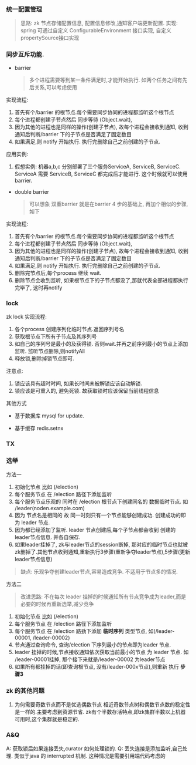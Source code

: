 ###  统一配置管理

> 思路: zk 节点存储配置信息, 配置信息修改,通知客户端更新配置. 
> 实现: spring 可通过自定义 ConfigurableEnvironment 接口实现, 自定义propertySource接口实现

### 同步互斥功能. 

- barrier
   > 多个进程需要等到某一条件满足时,才能开始执行.  如两个任务之间有先后关系,可以考虑使用

实现流程:

1. 首先有个/barrier 的根节点.每个需要同步协同的进程都监听这个根节点
2. 每个进程都创建子节点然后 同步等待 (Object.wait), 
3. 因为其他的进程也是同样的操作(创建子节点), 故每个进程会接收到通知, 收到通知后判断/barrier 下的子节点是否满足了固定数目 
4. 如果满足,则 notify 开始执行. 执行完删除自己之前创建的子节点. 

应用实例:

1. 假想实例: 机器a,b,c 分别部署了三个服务ServiceA, ServiceB, ServiceC. ServiceA 需要 ServiceB, ServiceC 都完成后才能进行.
这个时候就可以使用 barrier.  

- double barrier
  
  > 可以想象 双重barrier 就是在barrier 4 步的基础上, 再加个相似的步骤,如下

实现流程: 

1. 首先有个/barrier 的根节点.每个需要同步协同的进程都监听这个根节点
2. 每个进程都创建子节点然后 同步等待 (Object.wait), 
3. 因为其他的进程也是同样的操作(创建子节点), 故每个进程会接收到通知, 收到通知后判断/barrier 下的子节点是否满足了固定数目 
4. 如果满足,则 notify 开始执行. 执行完删除自己之前创建的子节点. 
5. 删除完节点后,每个process 继续 wait. 
6. 删除节点会收到监听, 如果根节点下的子节点都没了,那就代表全部进程都执行完毕了, 这时再notify 

### lock

zk lock 实现流程:

1. 各个process 创建序列化临时节点.返回序列号名
2. 获取根节点下所有子节点及其序列号
3. 如自己的序列号是最小的及获得锁. 否则wait.并再之前序列最小的节点上添加监听. 监听节点删除,则notifyAll 
4. 释放锁,删除掉锁节点即可. 


注意点: 
1. 锁应该具有超时时间, 如果长时间未被解锁应该自动解锁.
2. 锁应该是可重入的, 避免死锁. 故获取锁时应该保留当前线程信息

其他方式

- 基于数据库
  mysql for update. 

- 基于缓存
  redis.setnx 



### TX 



### 选举
  
方法一

1. 初始化节点 比如 (/election) 
2. 每个服务节点 在 /election 路径下添加监听
3. 每个服务节点乐观的 同时在 /election 根节点下创建同名的 数据临时节点. 如 /leader(noden.example.com)
4. 因为 节点名是相同的 故 同一时刻只有一个节点能够创建成功. 创建成功的即为 leader 节点. 
5. 因为都已经添加了监听. leader 节点创建后,每个子节点都会收到 创建的 leader节点信息. 并各自保存.
6. 如果leader挂掉了, zk与leader节点的session断掉, 那对应的临时节点也就被zk删掉了.其他节点收到通知,重新执行3步骤(重新争夺leader节点),5步骤(更新leader节点信息)
> 缺点: 乐观争夺创建leader节点,容易造成竞争. 不适用于节点多的情况. 

方法二

> 改进思路: 不在每次 leader 挂掉的时候通知所有节点竞争成为leader,而是必要的时候再重新选举,减少竞争

1. 初始化节点 比如 (/election) 
2. 每个服务节点 在 /election 路径下添加监听
3. 每个服务节点 在 /election 路劲下添加 **临时序列** 类型节点, 如(/leader-00001, /leader-00002)
4. 节点通过查询命令, 查询/election 下序列最小的节点即为leader 节点. 
5. leader 挂掉的时候,节点接收通知依次获取当前最小的节点 为 leader 节点. 如 /leader-00001挂掉, 那个接下来就是/leader-00002 为leader节点
6. 如果所有都挂掉的话(即查询根节点, 没有/leader-000x节点),则重新 执行 **步骤3** 
   
### zk 的其他问题

1. 为何需要奇数节点而不是优选偶数节点
   相近奇数节点树和偶数节点数的稳定性是一样的.主要考虑到资源节省. zk有个半数存活特点,即zk集群半数以上机器可用时,这个集群就是稳定的.

### A&Q

A: 获取锁后如果连接丢失,curator 如何处理锁的. 
Q: 丢失连接是添加监听,自己处理. 类似于java 的 interrupted 机制. 这种情况是需要引用端代码考虑的


